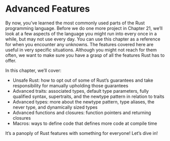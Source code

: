 # Advanced Features

By now, you’ve learned the most commonly used parts of the Rust programming
language. Before we do one more project in Chapter 21, we’ll look at a few
aspects of the language you might run into every once in a while, but may not
use every day. You can use this chapter as a reference for when you encounter
any unknowns. The features covered here are useful in very specific situations.
Although you might not reach for them often, we want to make sure you have a
grasp of all the features Rust has to offer.

In this chapter, we’ll cover:

- Unsafe Rust: how to opt out of some of Rust’s guarantees and take
  responsibility for manually upholding those guarantees
- Advanced traits: associated types, default type parameters, fully qualified
  syntax, supertraits, and the newtype pattern in relation to traits
- Advanced types: more about the newtype pattern, type aliases, the never type,
  and dynamically sized types
- Advanced functions and closures: function pointers and returning closures
- Macros: ways to define code that defines more code at compile time

It’s a panoply of Rust features with something for everyone! Let’s dive in!
